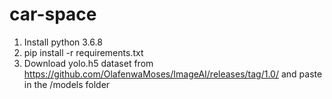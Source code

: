 # car-space

1. Install python 3.6.8
2. pip install -r requirements.txt
3. Download yolo.h5 dataset from https://github.com/OlafenwaMoses/ImageAI/releases/tag/1.0/ and paste in the /models folder
